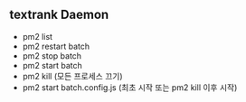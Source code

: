 ## textrank Daemon

- pm2 list
- pm2 restart batch
- pm2 stop batch
- pm2 start batch
- pm2 kill (모든 프로세스 끄기)
- pm2 start batch.config.js (최초 시작 또는 pm2 kill 이후 시작)
